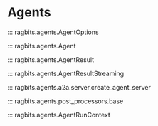 # Agents

::: ragbits.agents.AgentOptions

::: ragbits.agents.Agent

::: ragbits.agents.AgentResult

::: ragbits.agents.AgentResultStreaming

::: ragbits.agents.a2a.server.create_agent_server

::: ragbits.agents.post_processors.base

::: ragbits.agents.AgentRunContext
